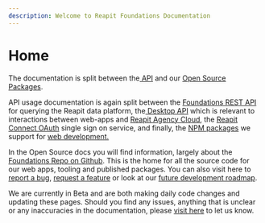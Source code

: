 ```yaml
---
description: Welcome to Reapit Foundations Documentation
---
```


# Home

The documentation is split between the[ API](api/) and our [Open Source Packages](open-source/).

API usage documentation is again split between the [Foundations REST API](https://marketplace.reapit.cloud/developer/api-docs) for querying the Reapit data platform, the[ Desktop API](api/desktop-api.md) which is relevant to interactions between web-apps and [Reapit Agency Cloud](https://www.reapit.com/agency-cloud/), the [Reapit Connect OAuth](api/reapit-connect.md) single sign on service, and finally, the [NPM packages](https://www.npmjs.com/org/reapit) we support for [web development.](api/web.md)

In the Open Source docs you will find information, largely about the [Foundations Repo on Github](https://github.com/reapit/foundations). This is the home for all the source code for our web apps, tooling and published packages. You can also visit here to [report a bug](https://github.com/reapit/foundations/issues/new?labels=bug&projects=reapit/foundations/2&body=Summary:%0d%0dSteps%20to%20reproduce:%0d%0dExpected%20Results:%0d%0dActual%20Results), [request a feature](https://github.com/reapit/foundations/issues/new?labels=feature-request&projects=reapit/foundations/3&body=Summary%20of%20Request:%0d%0dExpected%20Behaviour) or look at our [future development roadmap](https://github.com/reapit/foundations/milestones?direction=asc&sort=due_date&state=open).

We are currently in Beta and are both making daily code changes and updating these pages. Should you find any issues, anything that is unclear or any inaccuracies in the documentation, please [visit here](https://github.com/reapit/foundations-documentation/issues/new?labels=bug&projects=reapit/foundations-documentation/1&body=Summary:) to let us know.


